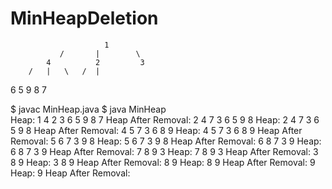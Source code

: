 # MinHeapDeletion
			             1
		       /       |        \
		    4          2         3
		/   |   \   /  |
  6     5   9  8   7

$ javac MinHeap.java
$ java MinHeap      
Heap: 1 4 2 3 6 5 9 8 7 
Heap After Removal: 2 4 7 3 6 5 9 8
Heap: 2 4 7 3 6 5 9 8
Heap After Removal: 4 5 7 3 6 8 9
Heap: 4 5 7 3 6 8 9
Heap After Removal: 5 6 7 3 9 8
Heap: 5 6 7 3 9 8 
Heap After Removal: 6 8 7 3 9
Heap: 6 8 7 3 9
Heap After Removal: 7 8 9 3
Heap: 7 8 9 3
Heap After Removal: 3 8 9
Heap: 3 8 9
Heap After Removal: 8 9
Heap: 8 9
Heap After Removal: 9
Heap: 9
Heap After Removal:
